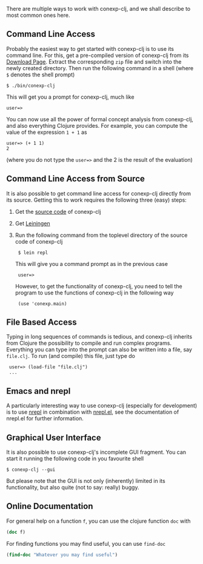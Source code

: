 There are multiple ways to work with conexp-clj, and we shall describe to most common ones here.

## Command Line Access 

Probably the easiest way to get started with conexp-clj is to use its command line.  For this, get a pre-compiled version of conexp-clj from its [Download Page](http://www.math.tu-dresden.de/~borch/downloads/).  Extract the corresponding `zip` file and switch into the newly created directory.  Then run the following command in a shell (where `$` denotes the shell prompt)
    
    $ ./bin/conexp-clj

This will get you a prompt for conexp-clj, much like

    user=>

You can now use all the power of formal concept analysis from conexp-clj, and also everything Clojure provides.  For example, you can compute the value of the expression `1 + 1` as

    user=> (+ 1 1)
    2

(where you do not type the `user=>` and the 2 is the result of the evaluation)

## Command Line Access from Source

It is also possible to get command line access for conexp-clj directly from its source.  Getting this to work requires the following three (easy) steps:

1. Get the [source code](http://github.com/tomhanika/conexp-clj) of conexp-clj
2. Get [Leiningen](https://github.com/technomancy/leiningen)
3. Run the following command from the toplevel directory of the source code of conexp-clj

        $ lein repl

   This will give you a command prompt as in the previous case

        user=>

   However, to get the functionality of conexp-clj, you need to tell the program to use the functions of conexp-clj in the following way

        (use 'conexp.main)

## File Based Access

Typing in long sequences of commands is tedious, and conexp-clj inherits from Clojure the possibility to compile and run complex programs.  Everything you can type into the prompt can also be written into a file, say `file.clj`.  To run (and compile) this file, just type do

     user=> (load-file "file.clj")
     ...

## Emacs and nrepl

A particularly interesting way to use conexp-clj (especially for development) is to use [nrepl](http://dev.clojure.org/jira/browse/NREPL) in combination with [nrepl.el](https://github.com/technomancy/nrepl.el), see the documentation of nrepl.el for further information.

## Graphical User Interface

It is also possible to use conexp-clj's incomplete GUI fragment.  You can start it running the following code in you favourite shell

    $ conexp-clj --gui

But please note that the GUI is not only (inherently) limited in its functionality, but also quite (not to say: really) buggy.

## Online Documentation

For general help on a function `f`, you can use the clojure function `doc` with

```clojure
(doc f)
```

For finding functions you may find useful, you can use `find-doc`

```clojure
(find-doc "Whatever you may find useful")
```
